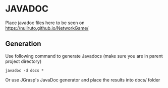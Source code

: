 # JAVADOC
Place javadoc files here to be seen on https://nullruto.github.io/NetworkGame/

## Generation
Use following command to generate Javadocs (make sure you are in parent project directory)
```
javadoc -d docs *
```
Or use JGrasp's JavaDoc generator and place the results into docs/ folder
